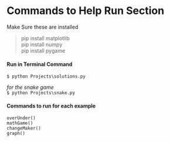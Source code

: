 # Commands to Help Run Section

Make Sure these are installed
> pip install matplotlib<br />
> pip install numpy<br />
> pip install pygame<br />


#### Run in Terminal Command
`$ python Projects\solutions.py`

*for the snake game*<br />
`$ python Projects\snake.py`

#### Commands to run for each example

`overUnder()`<br />
`mathGame()`<br />
`changeMaker()`<br />
`graph()`
